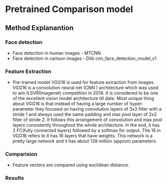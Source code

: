 # Pretrained Comparison model #

## Method Explanantion ##

### Face detection ###
* Face detection in human images - MTCNN
* Face detection in cartoon images - Dlib cnn_face_detection_model_v1

### Feature Extraction ###
* Pre-trained model VGG16 is used for feature extraction from images.
VGG16 is a convolution neural net (CNN ) architecture which was used to win ILSVR(Imagenet) competition in 2014. It is considered to be one of the excellent vision model architecture till date. Most unique thing about VGG16 is that instead of having a large number of hyper-parameter they focused on having convolution layers of 3x3 filter with a stride 1 and always used the same padding and max pool layer of 2x2 filter of stride 2. It follows this arrangement of convolution and max pool layers consistently throughout the whole architecture. In the end, it has 2 FC(fully connected layers) followed by a softmax for output. The 16 in VGG16 refers to it has 16 layers that have weights. This network is a pretty large network and it has about 138 million (approx) parameters.

### Comparision ###
* Feature vectors are compared using euclidean distance.

### Results ###
